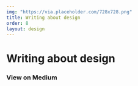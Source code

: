 ```yaml
---
img: "https://via.placeholder.com/728x728.png"
title: Writing about design
order: 8
layout: design
---
```

<div class="text">
  <h1>Writing about design</h1>
  <section style="padding-top:0%;"><div class="type-column"><h3>View on Medium</h3><a href="https://medium.com/@benludwig/why-design-systems-fail-in-product-design-f002744f26fc" target="_blank"><div id="medium-widget"></div></a></div></section>
  </div>
  <script src="https://medium-widget.pixelpoint.io/widget.js"></script>
  <script>MediumWidget.Init({renderTo: '#medium-widget', params: {"resource":"https://medium.com/@benludwig","postsPerLine":1,"limit":1,"picture":"none","fields":["description","author","claps"],"ratio":"original"}})</script>
</div>
